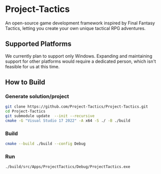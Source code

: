 # Project-Tactics
An open-source game development framework inspired by Final Fantasy Tactics, letting you create your own unique tactical RPG adventures.

## Supported Platforms
We currently plan to support only Windows. Expanding and maintaining support for other platforms would require a dedicated person, which isn't feasible for us at this time.

## How to Build
### Generate solution/project
```bash
git clone https://github.com/Project-Tactics/Project-Tactics.git
cd Project-Tactics
git submodule update  --init --recursive
cmake -G "Visual Studio 17 2022" -A x64 -S ./ -B ./build
```
### Build
```bash
cmake --build ./build --config Debug
```
### Run
```
./build/src/Apps/ProjectTactics/Debug/ProjectTactics.exe
```

